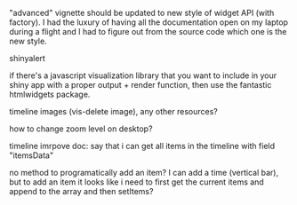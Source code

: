 "advanced" vignette should be updated to new style of widget API (with factory). I had the luxury of having all the documentation open on  my laptop during a flight and I had to figure out from the source code which one is the new style.


shinyalert


if there's a javascript visualization library that you want to include in your shiny app with a proper output + render function, then use the fantastic htmlwidgets package.




timeline images (vis-delete image), any other resources?

how to change zoom level on desktop?


timeline imrpove doc: say that i can get all items in the timeline with field "itemsData"

no method to programatically add an item? I can add a time (vertical bar), but to add an item it looks like i need to first get the current items and append to the array and then setItems?
